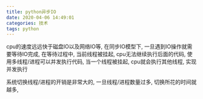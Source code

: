 ```yaml
---
title: python异步IO
date: 2020-04-06 14:49:01
categories: 技术
tags: python
---
```



cpu的速度远远快于磁盘IO以及网络IO等, 在同步IO模型下, 一旦遇到IO操作就需要等待IO完成, 在等待过程中, 当前线程被挂起, cpu无法继续执行后面的代码, 使用多线程/进程可以并发执行代码, 当一个线程被挂起, cpu就会执行其他线程, 实现并发执行

系统切换线程/进程的开销是非常大的, 一旦线程/进程数量过多, 切换所花的时间就越多, 
